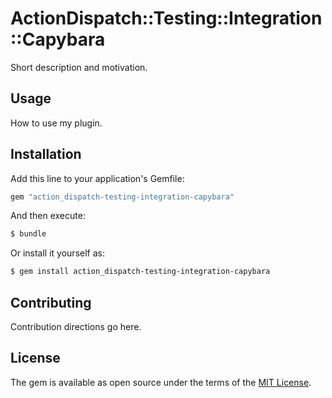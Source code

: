 # ActionDispatch::Testing::Integration::Capybara
Short description and motivation.

## Usage
How to use my plugin.

## Installation
Add this line to your application's Gemfile:

```ruby
gem "action_dispatch-testing-integration-capybara"
```

And then execute:
```bash
$ bundle
```

Or install it yourself as:
```bash
$ gem install action_dispatch-testing-integration-capybara
```

## Contributing
Contribution directions go here.

## License
The gem is available as open source under the terms of the [MIT License](https://opensource.org/licenses/MIT).
